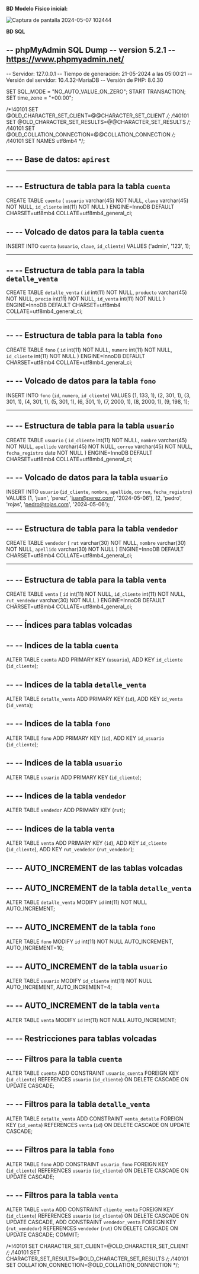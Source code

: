 **BD Modelo Físico inicial:**

![Captura de pantalla 2024-05-07 102444]([https://github.com/heltonsmith/mi-primer-api/assets/4924122/18712d9c-b178-4b39-beae-eebb22d841df](https://raw.githubusercontent.com/heltonsmith/mi-primer-api/main/bd%20relaciones%202.jpg))

**BD SQL**

-- phpMyAdmin SQL Dump
-- version 5.2.1
-- https://www.phpmyadmin.net/
--
-- Servidor: 127.0.0.1
-- Tiempo de generación: 21-05-2024 a las 05:00:21
-- Versión del servidor: 10.4.32-MariaDB
-- Versión de PHP: 8.0.30

SET SQL_MODE = "NO_AUTO_VALUE_ON_ZERO";
START TRANSACTION;
SET time_zone = "+00:00";


/*!40101 SET @OLD_CHARACTER_SET_CLIENT=@@CHARACTER_SET_CLIENT */;
/*!40101 SET @OLD_CHARACTER_SET_RESULTS=@@CHARACTER_SET_RESULTS */;
/*!40101 SET @OLD_COLLATION_CONNECTION=@@COLLATION_CONNECTION */;
/*!40101 SET NAMES utf8mb4 */;

--
-- Base de datos: `apirest`
--

-- --------------------------------------------------------

--
-- Estructura de tabla para la tabla `cuenta`
--

CREATE TABLE `cuenta` (
  `usuario` varchar(45) NOT NULL,
  `clave` varchar(45) NOT NULL,
  `id_cliente` int(11) NOT NULL
) ENGINE=InnoDB DEFAULT CHARSET=utf8mb4 COLLATE=utf8mb4_general_ci;

--
-- Volcado de datos para la tabla `cuenta`
--

INSERT INTO `cuenta` (`usuario`, `clave`, `id_cliente`) VALUES
('admin', '123', 1);

-- --------------------------------------------------------

--
-- Estructura de tabla para la tabla `detalle_venta`
--

CREATE TABLE `detalle_venta` (
  `id` int(11) NOT NULL,
  `producto` varchar(45) NOT NULL,
  `precio` int(11) NOT NULL,
  `id_venta` int(11) NOT NULL
) ENGINE=InnoDB DEFAULT CHARSET=utf8mb4 COLLATE=utf8mb4_general_ci;

-- --------------------------------------------------------

--
-- Estructura de tabla para la tabla `fono`
--

CREATE TABLE `fono` (
  `id` int(11) NOT NULL,
  `numero` int(11) NOT NULL,
  `id_cliente` int(11) NOT NULL
) ENGINE=InnoDB DEFAULT CHARSET=utf8mb4 COLLATE=utf8mb4_general_ci;

--
-- Volcado de datos para la tabla `fono`
--

INSERT INTO `fono` (`id`, `numero`, `id_cliente`) VALUES
(1, 133, 1),
(2, 301, 1),
(3, 301, 1),
(4, 301, 1),
(5, 301, 1),
(6, 301, 1),
(7, 2000, 1),
(8, 2000, 1),
(9, 198, 1);

-- --------------------------------------------------------

--
-- Estructura de tabla para la tabla `usuario`
--

CREATE TABLE `usuario` (
  `id_cliente` int(11) NOT NULL,
  `nombre` varchar(45) NOT NULL,
  `apellido` varchar(45) NOT NULL,
  `correo` varchar(45) NOT NULL,
  `fecha_registro` date NOT NULL
) ENGINE=InnoDB DEFAULT CHARSET=utf8mb4 COLLATE=utf8mb4_general_ci;

--
-- Volcado de datos para la tabla `usuario`
--

INSERT INTO `usuario` (`id_cliente`, `nombre`, `apellido`, `correo`, `fecha_registro`) VALUES
(1, 'juan', 'perez', 'juan@perez.com', '2024-05-06'),
(2, 'pedro', 'rojas', 'pedro@rojas.com', '2024-05-06');

-- --------------------------------------------------------

--
-- Estructura de tabla para la tabla `vendedor`
--

CREATE TABLE `vendedor` (
  `rut` varchar(30) NOT NULL,
  `nombre` varchar(30) NOT NULL,
  `apellido` varchar(30) NOT NULL
) ENGINE=InnoDB DEFAULT CHARSET=utf8mb4 COLLATE=utf8mb4_general_ci;

-- --------------------------------------------------------

--
-- Estructura de tabla para la tabla `venta`
--

CREATE TABLE `venta` (
  `id` int(11) NOT NULL,
  `id_cliente` int(11) NOT NULL,
  `rut_vendedor` varchar(30) NOT NULL
) ENGINE=InnoDB DEFAULT CHARSET=utf8mb4 COLLATE=utf8mb4_general_ci;

--
-- Índices para tablas volcadas
--

--
-- Indices de la tabla `cuenta`
--
ALTER TABLE `cuenta`
  ADD PRIMARY KEY (`usuario`),
  ADD KEY `id_cliente` (`id_cliente`);

--
-- Indices de la tabla `detalle_venta`
--
ALTER TABLE `detalle_venta`
  ADD PRIMARY KEY (`id`),
  ADD KEY `id_venta` (`id_venta`);

--
-- Indices de la tabla `fono`
--
ALTER TABLE `fono`
  ADD PRIMARY KEY (`id`),
  ADD KEY `id_usuario` (`id_cliente`);

--
-- Indices de la tabla `usuario`
--
ALTER TABLE `usuario`
  ADD PRIMARY KEY (`id_cliente`);

--
-- Indices de la tabla `vendedor`
--
ALTER TABLE `vendedor`
  ADD PRIMARY KEY (`rut`);

--
-- Indices de la tabla `venta`
--
ALTER TABLE `venta`
  ADD PRIMARY KEY (`id`),
  ADD KEY `id_cliente` (`id_cliente`),
  ADD KEY `rut_vendedor` (`rut_vendedor`);

--
-- AUTO_INCREMENT de las tablas volcadas
--

--
-- AUTO_INCREMENT de la tabla `detalle_venta`
--
ALTER TABLE `detalle_venta`
  MODIFY `id` int(11) NOT NULL AUTO_INCREMENT;

--
-- AUTO_INCREMENT de la tabla `fono`
--
ALTER TABLE `fono`
  MODIFY `id` int(11) NOT NULL AUTO_INCREMENT, AUTO_INCREMENT=10;

--
-- AUTO_INCREMENT de la tabla `usuario`
--
ALTER TABLE `usuario`
  MODIFY `id_cliente` int(11) NOT NULL AUTO_INCREMENT, AUTO_INCREMENT=4;

--
-- AUTO_INCREMENT de la tabla `venta`
--
ALTER TABLE `venta`
  MODIFY `id` int(11) NOT NULL AUTO_INCREMENT;

--
-- Restricciones para tablas volcadas
--

--
-- Filtros para la tabla `cuenta`
--
ALTER TABLE `cuenta`
  ADD CONSTRAINT `usuario_cuenta` FOREIGN KEY (`id_cliente`) REFERENCES `usuario` (`id_cliente`) ON DELETE CASCADE ON UPDATE CASCADE;

--
-- Filtros para la tabla `detalle_venta`
--
ALTER TABLE `detalle_venta`
  ADD CONSTRAINT `venta_detalle` FOREIGN KEY (`id_venta`) REFERENCES `venta` (`id`) ON DELETE CASCADE ON UPDATE CASCADE;

--
-- Filtros para la tabla `fono`
--
ALTER TABLE `fono`
  ADD CONSTRAINT `usuario_fono` FOREIGN KEY (`id_cliente`) REFERENCES `usuario` (`id_cliente`) ON DELETE CASCADE ON UPDATE CASCADE;

--
-- Filtros para la tabla `venta`
--
ALTER TABLE `venta`
  ADD CONSTRAINT `cliente_venta` FOREIGN KEY (`id_cliente`) REFERENCES `usuario` (`id_cliente`) ON DELETE CASCADE ON UPDATE CASCADE,
  ADD CONSTRAINT `vendedor_venta` FOREIGN KEY (`rut_vendedor`) REFERENCES `vendedor` (`rut`) ON DELETE CASCADE ON UPDATE CASCADE;
COMMIT;

/*!40101 SET CHARACTER_SET_CLIENT=@OLD_CHARACTER_SET_CLIENT */;
/*!40101 SET CHARACTER_SET_RESULTS=@OLD_CHARACTER_SET_RESULTS */;
/*!40101 SET COLLATION_CONNECTION=@OLD_COLLATION_CONNECTION */;
